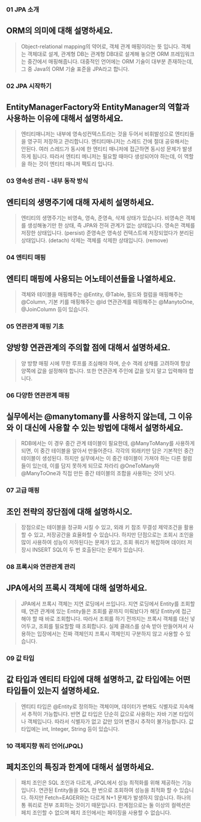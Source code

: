 ### 01 JPA 소개
ORM의 의미에 대해 설명하세요.
- 
> Object-relational mapping의 약어로, 객체 관계 매핑이라는 뜻 입니다.
> 객체는 객체대로 설계, 관계형 DB는 관계형 DB대로 설계해 놓으면
> ORM 프레임워크는 중간에서 매핑해줍니다.
> 대중적인 언어에는 ORM 기술이 대부분 존재하는데, 그 중 Java의 ORM 기술 표준을 JPA라고 합니다.

### 02 JPA 시작하기
EntityManagerFactory와 EntityManager의 역할과 사용하는 이유에 대해서 설명하세요.
-
> 엔티티매니저는 내부에 영속성컨텍스트라는 것을 두어서 비휘발성으로 엔티티들을 영구히 저장하고 관리합니다.
> 엔티티매니저는 스레드 간에 절대 공유해서는 안된다. 여러 스레드가 동시에 한 엔티티 매니저에 접근하면 동시성 문제가 발생하게 됩니다.
> 따라서 엔티티 메니저는 필요할 때마다 생성되어야 하는데, 이 역할을 하는 것이 엔티티 매니저 팩토리 입니다.

### 03 영속성 관리 - 내부 동작 방식
엔티티의 생명주기에 대해 자세히 설명하세요.
-
> 엔티티의 생명주기는 비영속, 영속, 준영속, 삭제 상태가 있습니다.
> 비영속은 객체를 생성해놓기만 한 상태, 즉 JPA와 전혀 관계가 없는 상태입니다.
> 영속은 객체를 저장한 상태입니다. (persist)
> 준영속은 영속성 컨텍스트에 저장되었다가 분리된 상태입니다. (detach)
> 삭제는 객체를 삭제한 상태입니다. (remove)

### 04 엔티티 매핑
엔티티 매핑에 사용되는 어노테이션들을 나열하세요.
-
> 객체와 테이블을 매핑해주는 @Entity, @Table,
> 필드와 컬럼을 매핑해주는 @Column,
> 기본 키를 매핑해주는 @Id
> 연관관계를 매핑해주는 @ManytoOne, @JoinColumn 등이 있습니다.

### 05 연관관계 매핑 기초
양방향 연관관계의 주의할 점에 대해서 설명하세요.
-
>  양 방향 매핑 시에 무한 루프를 조심해야 하며,
>  순수 객레 상채를 고려하여 항상 양쪽에 값을 설정해야 합니다.
>  또한 연관관계 주인에 값을 잊지 말고 입력해야 합니다.

### 06 다양한 연관관계 매핑
실무에서는 @manytomany를 사용하지 않는데, 그 이유와 이 대신에 사용할 수 있는 방법에 대해서 설명하세요.
-
> RDB에서는 이 경우 중간 관계 테이블이 필요한데, @ManyToMany를 사용하게 되면, 이 중간 테이블을 알아서 만들어준다.
> 각각의 외래키만 담은 기본적인 중간 테이블이 생성된다.
> 하지만 실무에서는 이 중간 테이블이 가져야 하는 다른 컬럼들이 있는데, 이를 담지 못하게 되므로
> 차라리 @OneToMany와 @ManyToOne과 직접 만든 중간 테이블의 조합을 사용하는 것이 낫다.

### 07 고급 매핑
조인 전략의 장단점에 대해 설명하시오.
-
> 장점으로는 테이블을 정규화 시킬 수 있고, 
> 외래 키 참조 무결성 제약조건을 활용할 수 있고,
> 저장공간을 효율화할 수 있습니다.
> 하지만 단점으로는 조회시 조인을 많이 사용하여 성능이 저하된다는 문제가 있고,
> 조회 쿼리가 복잡하며
> 데이터 저장시 INSERT SQL이 두 번 호출된다는 문제가 있습니다.

### 08 프록시와 연관관계 관리
JPA에서의 프록시 객체에 대해 설명하세요.
-
> JPA에서 프록시 객체는 지연 로딩에서 쓰입니다.
> 지연 로딩에서 Entity를 조회할 때, 연관 관계에 있는 Entity들은 조회를 끝까지 미뤄놨다가 해당 Entity에 접근해야 할 때 바로 조회합니다.
> 따라서 조회를 하기 전까지는 프록시 객체를 대신 넣어두고, 조회를 필요할할 때 조회합니다.
> 실제 클래스를 상속 받아 만들어져서 사용하는 입장에서는 진짜 객체인지 프록시 객체인지 구분하지 않고 사용할 수 있습니다.

### 09 값 타입
값 타입과 엔티티 타입에 대해 설명하고, 값 타입에는 어떤 타입들이 있는지 설명하세요.
-
> 엔티티 타입은 @Entity로 정의하는 객체이며, 데이터가 변해도 식별자로 지속해서 추적이 가능합니다.
> 반면 값 타입은  단순히 값으로 사용하는 자바 기본 타입이나 객체입니다. 따라서 식별자가 없고 값만 있어 변경시 추적이 불가능합니다.
> 값 타입에는 int, Integer, String 등이 있습니다.

### 10 객체지향 쿼리 언어(JPQL)
페치조인의 특징과 한계에 대해서 설명하세요.
-
> 패치 조인은 SQL 조인과 다르게, JPQL에서 성능 최적화를 위해 제공하는 기능입니다. 
> 연관된 Entity들을 SQL 한 번으로 조회하여 성능을 최적화 할 수 있습니다. 
> 하지만 Fetch=EAGER와는 다르게 N+1 문제가 발생하지 않습니다. 하나의 통 쿼리로 전부 조회하는 것이기 때문입니다.
> 한계점으로는 둘 이상의 컬렉션은 페치 조인할 수 없으며 페치 조인에서는 페이징을 사용할 수 없습니다.


